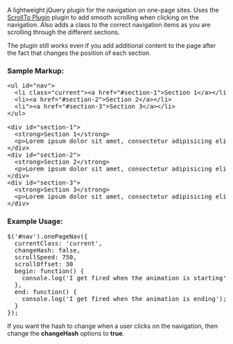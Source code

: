 A lightweight jQuery plugin for the navigation on one-page sites. Uses the [ScrollTo Plugin](http://flesler.blogspot.com/2007/10/jqueryscrollto.html) plugin to add smooth scrolling when clicking on the navigation. Also adds a class to the correct navigation items as you are scrolling through the different sections.

The plugin still works even if you add additional content to the page after the fact that changes the position of each section.

### Sample Markup:
<pre>&lt;ul id="nav">
  &lt;li class="current">&lt;a href="#section-1">Section 1&lt;/a>&lt;/li>
  &lt;li>&lt;a href="#section-2">Section 2&lt;/a>&lt;/li>
  &lt;li">&lt;a href="#section-3">Section 3&lt;/a>&lt;/li>
&lt;/ul>

&lt;div id="section-1">
  &lt;strong>Section 1&lt;/strong>
  &lt;p>Lorem ipsum dolor sit amet, consectetur adipisicing elit, sed do eiusmod tempor incididunt ut labore et dolore magna aliqua.&lt;/p>
&lt;/div>
&lt;div id="section-2">
  &lt;strong>Section 2&lt;/strong>
  &lt;p>Lorem ipsum dolor sit amet, consectetur adipisicing elit, sed do eiusmod tempor incididunt ut labore et dolore magna aliqua.&lt;/p>
&lt;/div>
&lt;div id="section-3">
  &lt;strong>Section 3&lt;/strong>
  &lt;p>Lorem ipsum dolor sit amet, consectetur adipisicing elit, sed do eiusmod tempor incididunt ut labore et dolore magna aliqua.&lt;/p>
&lt;/div></pre>

### Example Usage:
<pre>$('#nav').onePageNav({
  currentClass: 'current',
  changeHash: false,
  scrollSpeed: 750,
  scrollOffset: 30
  begin: function() {
    console.log('I get fired when the animation is starting');
  },
  end: function() {
	console.log('I get fired when the animation is ending');
  }
});</pre>

If you want the hash to change when a user clicks on the navigation, then change the **changeHash** options to **true**.